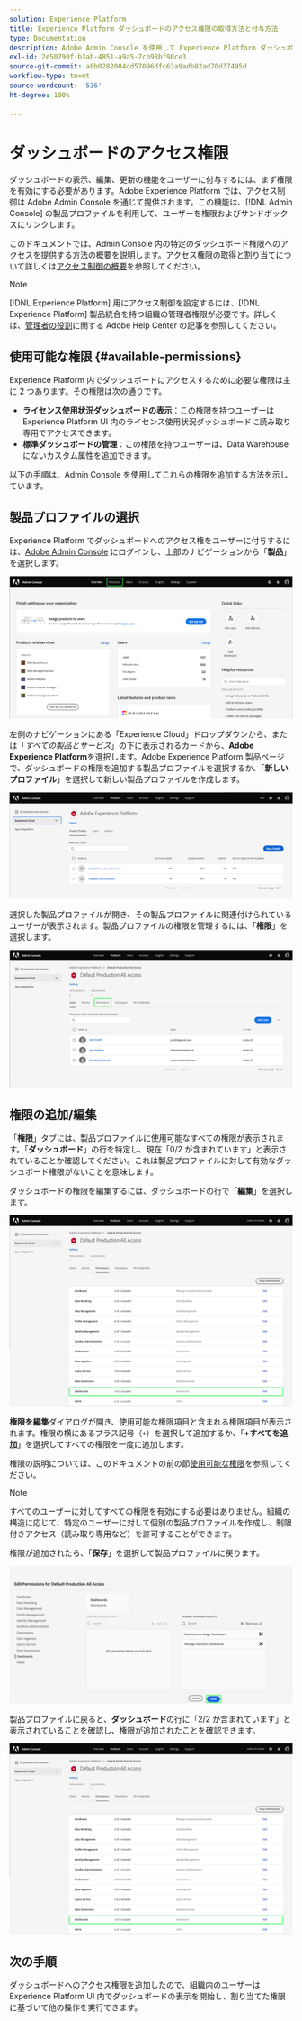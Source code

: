 ```yaml
---
solution: Experience Platform
title: Experience Platform ダッシュボードのアクセス権限の取得方法と付与方法
type: Documentation
description: Adobe Admin Console を使用して Experience Platform ダッシュボードの表示、編集、更新の機能をユーザーに付与します。
exl-id: 2e50790f-b3ab-4851-a9a5-7cb98bf98ce3
source-git-commit: a8b0282004dd57096dfc63a9adb82ad70d37495d
workflow-type: tm+mt
source-wordcount: '536'
ht-degree: 100%

---
```


# ダッシュボードのアクセス権限

ダッシュボードの表示、編集、更新の機能をユーザーに付与するには、まず権限を有効にする必要があります。Adobe Experience Platform では、アクセス制御は Adobe Admin Console を通じて提供されます。この機能は、[!DNL Admin Console] の製品プロファイルを利用して、ユーザーを権限およびサンドボックスにリンクします。

このドキュメントでは、Admin Console 内の特定のダッシュボード権限へのアクセスを提供する方法の概要を説明します。アクセス権限の取得と割り当てについて詳しくは[アクセス制御の概要](../access-control/home.md)を参照してください。

>[!NOTE]
>
>[!DNL Experience Platform] 用にアクセス制御を設定するには、[!DNL Experience Platform] 製品統合を持つ組織の管理者権限が必要です。詳しくは、[管理者の役割](https://helpx.adobe.com/jp/enterprise/using/admin-roles.html)に関する Adobe Help Center の記事を参照してください。

## 使用可能な権限 {#available-permissions}

Experience Platform 内でダッシュボードにアクセスするために必要な権限は主に 2 つあります。その権限は次の通りです。

* **ライセンス使用状況ダッシュボードの表示**：この権限を持つユーザーは Experience Platform UI 内のライセンス使用状況ダッシュボードに読み取り専用でアクセスできます。
* **標準ダッシュボードの管理**：この権限を持つユーザーは、Data Warehouse にないカスタム属性を追加できます。

以下の手順は、Admin Console を使用してこれらの権限を追加する方法を示しています。

## 製品プロファイルの選択

Experience Platform でダッシュボードへのアクセス権をユーザーに付与するには、[Adobe Admin Console](https://adminconsole.adobe.com) にログインし、上部のナビゲーションから「**製品**」を選択します。

![](images/admin-console/admin-console-overview.png)

左側のナビゲーションにある「Experience Cloud」ドロップダウンから、または「*すべての製品とサービス*」の下に表示されるカードから、**Adobe Experience Platform**&#x200B;を選択します。Adobe Experience Platform 製品ページで、ダッシュボードの権限を追加する製品プロファイルを選択するか、「**新しいプロファイル**」を選択して新しい製品プロファイルを作成します。

![](images/admin-console/products.png)

選択した製品プロファイルが開き、その製品プロファイルに関連付けられているユーザーが表示されます。製品プロファイルの権限を管理するには、「**権限**」を選択します。

![](images/admin-console/product-users.png)

## 権限の追加/編集

「**権限**」タブには、製品プロファイルに使用可能なすべての権限が表示されます。「**ダッシュボード**」の行を特定し、現在「0/2 が含まれています」と表示されていることか確認してください。これは製品プロファイルに対して有効なダッシュボード権限がないことを意味します。

ダッシュボードの権限を編集するには、ダッシュボードの行で「**編集**」を選択します。

![](images/admin-console/product-permissions.png)

**権限を編集**&#x200B;ダイアログが開き、使用可能な権限項目と含まれる権限項目が表示されます。権限の横にあるプラス記号（`+`）を選択して追加するか、「**+すべてを追加**」を選択してすべての権限を一度に追加します。

権限の説明については、このドキュメントの前の節[使用可能な権限](#available-permissions)を参照してください。

>[!NOTE]
>
>すべてのユーザーに対してすべての権限を有効にする必要はありません。組織の構造に応じて、特定のユーザーに対して個別の製品プロファイルを作成し、制限付きアクセス（読み取り専用など）を許可することができます。

権限が追加されたら、「**保存**」を選択して製品プロファイルに戻ります。

![](images/admin-console/dashboard-permissions.png)

製品プロファイルに戻ると、**ダッシュボード**&#x200B;の行に「2/2 が含まれています」と表示されていることを確認し、権限が追加されたことを確認できます。

![](images/admin-console/product-permissions-included.png)

## 次の手順

ダッシュボードへのアクセス権限を追加したので、組織内のユーザーは Experience Platform UI 内でダッシュボードの表示を開始し、割り当てた権限に基づいて他の操作を実行できます。
